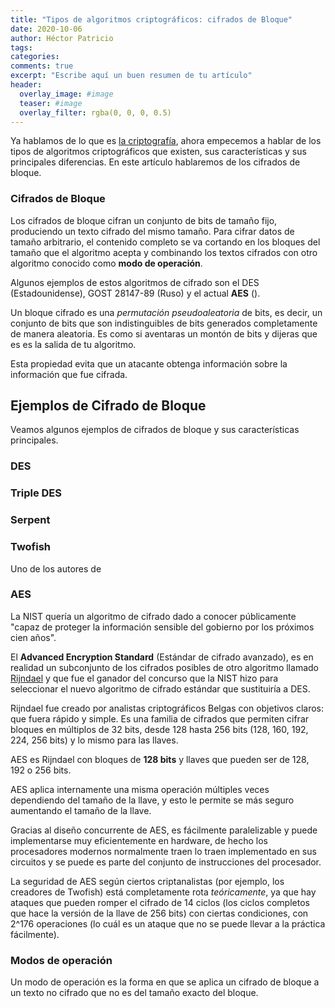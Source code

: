 ```yaml
---
title: "Tipos de algoritmos criptográficos: cifrados de Bloque"
date: 2020-10-06
author: Héctor Patricio
tags:
categories:
comments: true
excerpt: "Escribe aquí un buen resumen de tu artículo"
header:
  overlay_image: #image
  teaser: #image
  overlay_filter: rgba(0, 0, 0, 0.5)
---
```


Ya hablamos de lo que es [la criptografía](/2019/11/12/criptografia-basica-para-programadores-que-es-la-criptografia.html), ahora empecemos a hablar de los tipos de
algoritmos criptográficos que existen, sus características y sus principales diferencias. En este artículo hablaremos de los cifrados de bloque.

### Cifrados de Bloque

Los cifrados de bloque cifran un conjunto de bits de tamaño fijo, produciendo un texto cifrado del mismo tamaño. Para cifrar datos de tamaño arbitrario, el contenido completo se va cortando en los bloques del tamaño que el algoritmo acepta y combinando los textos cifrados con otro algoritmo conocido como **modo de operación**.

Algunos ejemplos de estos algoritmos de cifrado son el DES (Estadounidense), GOST 28147-89 (Ruso) y el actual **AES** ().

Un bloque cifrado es una _permutación pseudoaleatoria_ de bits, es decir, un conjunto de bits que son indistinguibles de bits generados completamente de manera aleatoria. Es como si aventaras un montón de bits y dijeras que es es la salida de tu algoritmo.

Esta propiedad evita que un atacante obtenga información sobre la información que fue cifrada.

## Ejemplos de Cifrado de Bloque

Veamos algunos ejemplos de cifrados de bloque y sus características principales.

### DES

### Triple DES

### Serpent

### Twofish

Uno de los autores de

### AES

La NIST quería un algoritmo de cifrado dado a conocer públicamente "capaz de proteger la información sensible del gobierno por los próximos cien años".

El **Advanced Encryption Standard** (Estándar de cifrado avanzado), es en realidad un subconjunto de los cifrados posibles de otro algoritmo llamado [Rijndael](https://csrc.nist.gov/csrc/media/projects/cryptographic-standards-and-guidelines/documents/aes-development/rijndael-ammended.pdf) y que fue el ganador del concurso que la NIST hizo para seleccionar el nuevo algoritmo de cifrado estándar que sustituiría a DES.

Rijndael fue creado por analistas criptográficos Belgas con objetivos claros: que fuera rápido y simple. Es una familia de cifrados que permiten cifrar bloques en múltiplos de 32 bits, desde 128 hasta 256 bits (128, 160, 192, 224, 256 bits) y lo mismo para las llaves.

AES es Rijndael con bloques de **128 bits** y llaves que pueden ser de 128, 192 o 256 bits.

AES aplica internamente una misma operación múltiples veces dependiendo del tamaño de la llave, y esto le permite se más seguro aumentando el tamaño de la llave.

Gracias al diseño concurrente de AES, es fácilmente paralelizable y puede implementarse muy eficientemente en hardware, de hecho los procesadores modernos normalmente traen lo traen implementado en sus circuitos y se puede es parte del conjunto de instrucciones del procesador.


La seguridad de AES según ciertos criptanalistas (por ejemplo, los creadores de Twofish) está completamente rota _teóricamente_, ya que hay ataques que pueden romper el cifrado de 14 ciclos (los ciclos completos que hace la versión de la llave de 256 bits) con ciertas condiciones, con 2^176 operaciones (lo cuál es un ataque que no se puede llevar a la práctica fácilmente).

### Modos de operación

Un modo de operación es la forma en que se aplica un cifrado de bloque a un texto no cifrado que no es del tamaño exacto del bloque.
